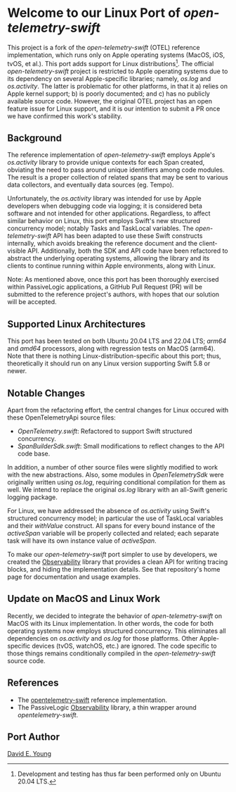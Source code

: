 
# Welcome to our Linux Port of _open-telemetry-swift_ #

This project is a fork of the _open-telemetry-swift_ (OTEL) reference implementation, which runs only on Apple operating
systems (MacOS, iOS, tvOS, et al.). This port adds support for Linux distributions[^1]. The official _open-telemetry-swift_
project is restricted to Apple operating systems due to its dependency on several Apple-specific libraries; namely,
_os.log_ and _os.activity_. The latter is problematic for other platforms, in that it a) relies on Apple kernel support;
b) is poorly documented; and c) has no publicly available source code. However, the original OTEL project has an open
feature issue for Linux support, and it is our intention to submit a PR once we have confirmed this work's stability.

## Background ##

The reference implementation of _open-telemetry-swift_ employs Apple's _os.activity_ library to provide unique contexts
for each Span created, obviating the need to pass around unique identifiers among code modules. The result is a proper
collection of related spans that may be sent to various data collectors, and eventually data sources (eg. Tempo).

Unfortunately, the _os.activity_ library was intended for use by Apple developers when debugging code via logging; it is
considered beta software and not intended for other applications. Regardless, to affect similar behavior on Linux, this
port employs Swift's new structured concurrency model; notably Tasks and TaskLocal variables. The _open-telemetry-swift_
API has been adapted to use these Swift constructs internally, which avoids breaking the reference document and
the client-visible API. Additionally, both the SDK and API code have been refactored to abstract the underlying
operating systems, allowing the library and its clients to continue running within Apple environments, along with Linux.

Note: As mentioned above, once this port has been thoroughly exercised within PassiveLogic applications, a GitHub Pull
Request (PR) will be submitted to the reference project's authors, with hopes that our solution will be accepted.

## Supported Linux Architectures ##

This port has been tested on both Ubuntu 20.04 LTS and 22.04 LTS; _arm64_ and _amd64_ processors, along with regression
tests on MacOS (arm64). Note that there is nothing Linux-distribution-specific about this port; thus, theoretically it
should run on any Linux version supporting Swift 5.8 or newer.

## Notable Changes ##

Apart from the refactoring effort, the central changes for Linux occured with these OpenTelemetryApi source files:
- _OpenTelemetry.swift_: Refactored to support Swift structured concurrency.
- _SpanBuilderSdk.swift_: Small modifications to reflect changes to the API code base.

In addition, a number of other source files were slightly modified to work with the new abstractions. Also, some modules
in _OpenTelemetrySdk_ were originally written using _os.log_, requiring conditional compilation for them as well. We
intend to replace the original _os.log_ library with an all-Swift generic logging package.

For Linux, we have addressed the absence of _os.activity_ using Swift's structured concurrency model; in particular
the use of TaskLocal variables and their _withValue_ construct. All spans for every bound instance of the _activeSpan_
variable will be properly collected and related; each separate task will have its own instance value of _activeSpan_.

To make our _open-telemetry-swift_ port simpler to use by developers, we created the
[Observability](https://gitlab.com/PassiveLogic/cloud/observability) library that provides a clean API for writing
tracing blocks, and hiding the implementation details. See that repository's home page for documentation and usage
examples.

## Update on MacOS and Linux Work

Recently, we decided to integrate the behavior of _open-telemetry-swift_ on MacOS with its Linux implementation. In
other words, the code for both operating systems now employs structured concurrency. This eliminates all dependencies on
_os.activity_ and _os.log_ for those platforms. Other Apple-specific devices (tvOS, watchOS, etc.) are ignored. The code
specific to those things remains conditionally compiled in the _open-telemetry-swift_ source code.

## References ##

- The [opentelemetry-swift](https://github.com/open-telemetry/opentelemetry-swift) reference implementation.
- The PassiveLogic [Observability](https://gitlab.com/PassiveLogic/cloud/observability) library, a thin wrapper around
  _opentelemetry-swift_.

## Port Author ##

[David E. Young](bosshog@passivelogic.com)

[^1]: Development and testing has thus far been performed only on Ubuntu 20.04 LTS.
